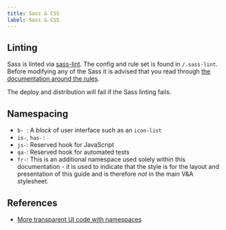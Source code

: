 ```yaml
---
title: Sass & CSS
label: Sass & CSS
---
```


## Linting

Sass is linted via [sass-lint](https://github.com/sasstools/sass-lint/tree/master). The config and rule set is found in `/.sass-lint`. Before modifying any of the Sass it is advised that you read through [the documentation around the rules](https://github.com/sasstools/sass-lint/blob/master/docs/rules/).

The deploy and distribution will fail if the Sass linting fails.

## Namespacing

- `b- `: A _block_ of user interface such as an `icon-list`
- `is-`, `has-:`
- `js-`: Reserved hook for JavaScript
- `qa-`: Reserved hook for automated tests
- `fr-`: This is an additional namespace used solely within this documentation - it is used to indicate that the style is for the layout and presentation of this guide and is therefore _not_ in the main V&A stylesheet.

## References

- [More transparent UI code with namespaces](https://csswizardry.com/2015/03/more-transparent-ui-code-with-namespaces/)
